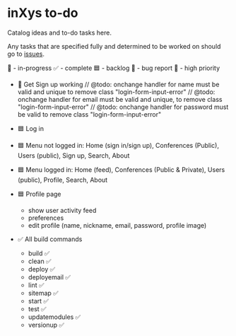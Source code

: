 # inXys to-do

Catalog ideas and to-do tasks here.

Any tasks that are specified fully and determined to be worked on should go to [issues](https://github.com/VarynInc/inxys/issues).

🏓 - in-progress
✅ - complete
🟦 - backlog
🐛 - bug report
🔴 - high priority

- 🏓 Get Sign up working
    // @todo: onchange handler for name must be valid and unique to remove class "login-form-input-error"
    // @todo: onchange handler for email must be valid and unique, to remove class "login-form-input-error"
    // @todo: onchange handler for password must be valid to remove class "login-form-input-error"

- 🟦 Log in
- 🟦 Menu not logged in: Home (sign in/sign up), Conferences (Public), Users (public), Sign up, Search, About
- 🟦 Menu logged in: Home (feed), Conferences (Public & Private), Users (public), Profile, Search, About
- 🟦 Profile page
    - show user activity feed
    - preferences
    - edit profile (name, nickname, email, password, profile image)
- ✅ All build commands
  - build ✅
  - clean ✅
  - deploy ✅
  - deployemail ✅
  - lint ✅
  - sitemap ✅
  - start ✅
  - test ✅
  - updatemodules ✅
  - versionup ✅
